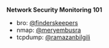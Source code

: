 **Network Security Monitoring 101**

 - bro: [@finderskeepers](https://github.com/finderskeepers)
 - nmap: [@meryembusra](https://github.com/meryembusra)
 - tcpdump: [@ramazanbilgili](https://github.com/ramazanbilgili)

